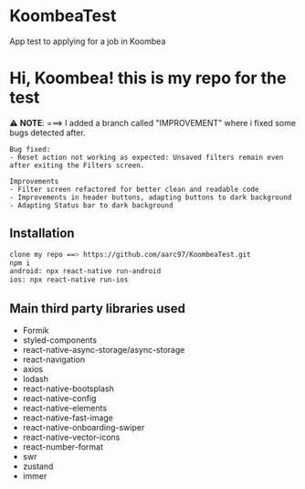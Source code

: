 

# KoombeaTest
App test to applying for a job in Koombea

# Hi, Koombea! this is my repo for the test

⚠️ **NOTE**: ===> I added a branch called "IMPROVEMENT" where i fixed some bugs detected after. 

    Bug fixed:
    - Reset action not working as expected: Unsaved filters remain even after exiting the Filters screen.

    Improvements
    - Filter screen refactored for better clean and readable code
    - Improvements in header buttons, adapting buttons to dark background
    - Adapting Status bar to dark background 
    

## Installation

```sh
clone my repo ==> https://github.com/aarc97/KoombeaTest.git
npm i
android: npx react-native run-android
ios: npx react-native run-ios
```

## Main third party libraries used
- Formik
- styled-components
- react-native-async-storage/async-storage
- react-navigation
- axios
- lodash
- react-native-bootsplash
- react-native-config
- react-native-elements
- react-native-fast-image
- react-native-onboarding-swiper
- react-native-vector-icons
- react-number-format
- swr
- zustand
- immer
